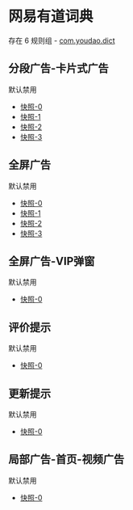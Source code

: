 # 网易有道词典

存在 6 规则组 - [com.youdao.dict](/src/apps/com.youdao.dict.ts)

## 分段广告-卡片式广告

默认禁用

- [快照-0](https://i.gkd.li/import/12668574)
- [快照-1](https://i.gkd.li/import/13800055)
- [快照-2](https://i.gkd.li/import/12668583)
- [快照-3](https://i.gkd.li/import/13800056)

## 全屏广告

默认禁用

- [快照-0](https://i.gkd.li/import/12893419)
- [快照-1](https://i.gkd.li/import/13263801)
- [快照-2](https://i.gkd.li/import/12893450)
- [快照-3](https://i.gkd.li/import/13931202)

## 全屏广告-VIP弹窗

默认禁用

- [快照-0](https://i.gkd.li/import/13263706)

## 评价提示

默认禁用

- [快照-0](https://i.gkd.li/import/13540941)

## 更新提示

默认禁用

- [快照-0](https://i.gkd.li/import/13627912)

## 局部广告-首页-视频广告

默认禁用

- [快照-0](https://i.gkd.li/import/14037717)
